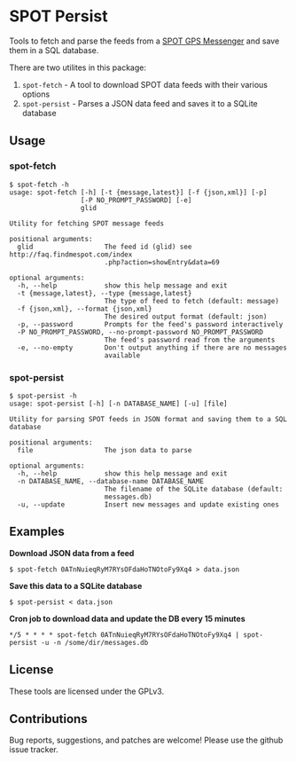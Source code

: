 SPOT Persist
============

Tools to fetch and parse the feeds from a [SPOT GPS Messenger][spot] and
save them in a SQL database.

There are two utilites in this package:

1. `spot-fetch`   - A tool to download SPOT data feeds with their various options
2. `spot-persist` - Parses a JSON data feed and saves it to a SQLite database

## Usage

### spot-fetch

```
$ spot-fetch -h
usage: spot-fetch [-h] [-t {message,latest}] [-f {json,xml}] [-p]
                  [-P NO_PROMPT_PASSWORD] [-e]
                  glid

Utility for fetching SPOT message feeds

positional arguments:
  glid                  The feed id (glid) see http://faq.findmespot.com/index
                        .php?action=showEntry&data=69

optional arguments:
  -h, --help            show this help message and exit
  -t {message,latest}, --type {message,latest}
                        The type of feed to fetch (default: message)
  -f {json,xml}, --format {json,xml}
                        The desired output format (default: json)
  -p, --password        Prompts for the feed's password interactively
  -P NO_PROMPT_PASSWORD, --no-prompt-password NO_PROMPT_PASSWORD
                        The feed's password read from the arguments
  -e, --no-empty        Don't output anything if there are no messages
                        available
```

### spot-persist
```
$ spot-persist -h
usage: spot-persist [-h] [-n DATABASE_NAME] [-u] [file]

Utility for parsing SPOT feeds in JSON format and saving them to a SQL
database

positional arguments:
  file                  The json data to parse

optional arguments:
  -h, --help            show this help message and exit
  -n DATABASE_NAME, --database-name DATABASE_NAME
                        The filename of the SQLite database (default:
                        messages.db)
  -u, --update          Insert new messages and update existing ones
```

## Examples

**Download JSON data from a feed**

    $ spot-fetch 0ATnNuieqRyM7RYsOFdaHoTNOtoFy9Xq4 > data.json

**Save this data to a SQLite database**

    $ spot-persist < data.json

**Cron job to download data and update the DB every 15 minutes**

    */5 * * * * spot-fetch 0ATnNuieqRyM7RYsOFdaHoTNOtoFy9Xq4 | spot-persist -u -n /some/dir/messages.db

## License

These tools are licensed under the GPLv3.

## Contributions

Bug reports, suggestions, and patches are welcome! Please use the github issue
tracker.

[spot]: http://www.findmespot.com/
